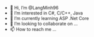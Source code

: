 - 👋 Hi, I’m @LangMinh96
- 👀 I’m interested in C#, C/C++, Java
- 🌱 I’m currently learning ASP .Net Core
- 💞️ I’m looking to collaborate on ...
- 📫 How to reach me ...

<!---
LangMinh96/LangMinh96 is a ✨ special ✨ repository because its `README.md` (this file) appears on your GitHub profile.
You can click the Preview link to take a look at your changes.
--->
